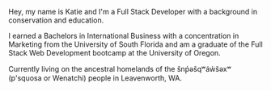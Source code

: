 Hey, my name is Katie and I'm a Full Stack Developer with a background in conservation and education.

I earned a Bachelors in International Business with a concentration in Marketing from the University of South Florida and am a graduate of the Full Stack Web Development bootcamp at the University of Oregon.

Currently living on the ancestral homelands of the šnp̍əšqʷáw̉šəxʷ (p'squosa or Wenatchi) people in Leavenworth, WA.

<!-- 
Tech stack:

Languages:
![NodeJS](https://img.shields.io/badge/node.js-6DA55F?style=flat-square&logo=node.js&logoColor=white)
![JavaScript](https://img.shields.io/badge/javascript-%23323330.svg?style=flat-square&logo=javascript&logoColor=%23F7DF1E)
![CSS3](https://img.shields.io/badge/css3-%231572B6.svg?style=flat-squar&logo=css3&logoColor=white)
![HTML5](https://img.shields.io/badge/html5-%23E34F26.svg?style=flat-square&logo=html5&logoColor=white)

Frameworks:
![React](https://img.shields.io/badge/react-%2320232a.svg?style=flat-square&logo=react&logoColor=%2361DAFB)
![jQuery](https://img.shields.io/badge/jquery-%230769AD.svg?style=flat-square&logo=jquery&logoColor=white)
![Express.js](https://img.shields.io/badge/express.js-%23404d59.svg?style=flat-square&logo=express&logoColor=%2361DAFB)
![Bootstrap](https://img.shields.io/badge/bootstrap-%23563D7C.svg?style=flat-square&logo=bootstrap&logoColor=white)

Databases:
![MongoDB](https://img.shields.io/badge/MongoDB-%234ea94b.svg?style=flat-square&logo=mongodb&logoColor=white)
![MySQL](https://img.shields.io/badge/mysql-%2300f.svg?style=flat-square&logo=mysql&logoColor=white)

Design:
![Adobe Illustrator](https://img.shields.io/badge/Adobe%20illustrator-%23FF9A00.svg?style=flat-square&logo=adobe%20illustrator&logoColor=white)
![Adobe InDesign](https://img.shields.io/badge/Adobe%20InDesign-49021F?style=flat-square&logo=adobeindesign&logoColor=white)
![Adobe Photoshop](https://img.shields.io/badge/Adobe%20photoshop-%2331A8FF.svg?style=flat-square&logo=adobe%20photoshop&logoColor=white)

Other:
![Git](https://img.shields.io/badge/git-%23F05033.svg?style=flat-square&logo=git&logoColor=white)
![Heroku](https://img.shields.io/badge/heroku-%23430098.svg?style=flat-square&logo=heroku&logoColor=white)
![NPM](https://img.shields.io/badge/NPM-%23000000.svg?style=flat-square&logo=npm&logoColor=white)
![Jest](https://img.shields.io/badge/-jest-%23C21325?style=flat-square&logo=jest&logoColor=white) -->
